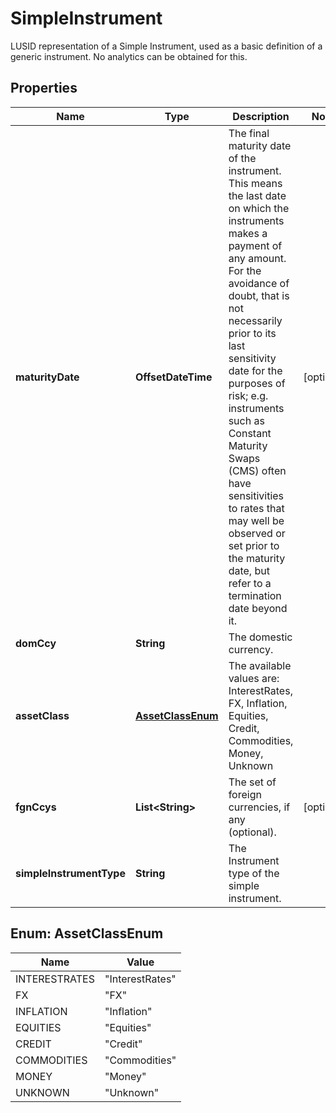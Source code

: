 

# SimpleInstrument

LUSID representation of a Simple Instrument, used as a basic definition of a generic instrument.  No analytics can be obtained for this.

## Properties

| Name | Type | Description | Notes |
|------------ | ------------- | ------------- | -------------|
|**maturityDate** | **OffsetDateTime** | The final maturity date of the instrument. This means the last date on which the instruments makes a payment of any amount.  For the avoidance of doubt, that is not necessarily prior to its last sensitivity date for the purposes of risk; e.g. instruments such as  Constant Maturity Swaps (CMS) often have sensitivities to rates that may well be observed or set prior to the maturity date, but refer to a termination date beyond it. |  [optional] |
|**domCcy** | **String** | The domestic currency. |  |
|**assetClass** | [**AssetClassEnum**](#AssetClassEnum) | The available values are: InterestRates, FX, Inflation, Equities, Credit, Commodities, Money, Unknown |  |
|**fgnCcys** | **List&lt;String&gt;** | The set of foreign currencies, if any (optional). |  [optional] |
|**simpleInstrumentType** | **String** | The Instrument type of the simple instrument. |  |



## Enum: AssetClassEnum

| Name | Value |
|---- | -----|
| INTERESTRATES | &quot;InterestRates&quot; |
| FX | &quot;FX&quot; |
| INFLATION | &quot;Inflation&quot; |
| EQUITIES | &quot;Equities&quot; |
| CREDIT | &quot;Credit&quot; |
| COMMODITIES | &quot;Commodities&quot; |
| MONEY | &quot;Money&quot; |
| UNKNOWN | &quot;Unknown&quot; |



